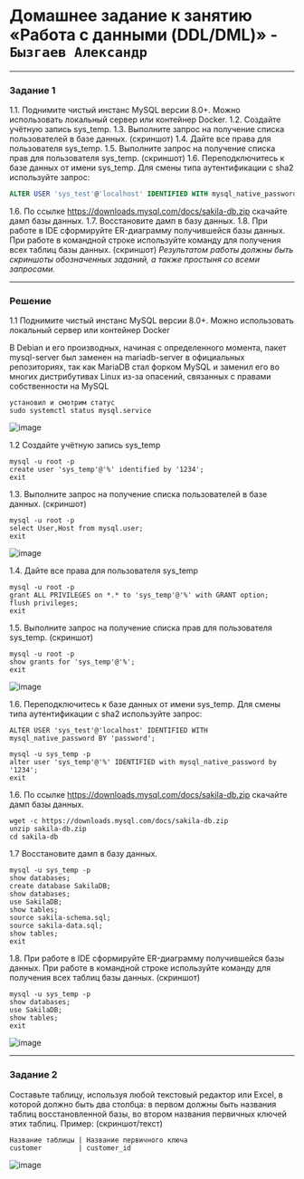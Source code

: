 # Домашнее задание к занятию «Работа с данными (DDL/DML)» - `Бызгаев Александр`  
---

### Задание 1
1.1. Поднимите чистый инстанс MySQL версии 8.0+. Можно использовать локальный сервер или контейнер Docker.
1.2. Создайте учётную запись sys_temp. 
1.3. Выполните запрос на получение списка пользователей в базе данных. (скриншот)
1.4. Дайте все права для пользователя sys_temp. 
1.5. Выполните запрос на получение списка прав для пользователя sys_temp. (скриншот)
1.6. Переподключитесь к базе данных от имени sys_temp.
Для смены типа аутентификации с sha2 используйте запрос: 
```sql
ALTER USER 'sys_test'@'localhost' IDENTIFIED WITH mysql_native_password BY 'password';
```
1.6. По ссылке https://downloads.mysql.com/docs/sakila-db.zip скачайте дамп базы данных.
1.7. Восстановите дамп в базу данных.
1.8. При работе в IDE сформируйте ER-диаграмму получившейся базы данных. При работе в командной строке используйте команду для получения всех таблиц базы данных. (скриншот)
*Результатом работы должны быть скриншоты обозначенных заданий, а также простыня со всеми запросами.*  

---  

### Решение  

1.1 Поднимите чистый инстанс MySQL версии 8.0+. Можно использовать локальный сервер или контейнер Docker

В Debian и его производных, начиная с определенного момента, пакет mysql-server был заменен на mariadb-server в официальных репозиториях, так как MariaDB стал форком MySQL
и заменил его во многих дистрибутивах Linux из-за опасений, связанных с правами собственности на MySQL

```
установил и смотрим статус 
sudo systemctl status mysql.service

```
![image](https://github.com/Byzgaev-I/DDL-DML/blob/main/1.png)

1.2 Создайте учётную запись sys_temp

```
mysql -u root -p 
create user 'sys_temp'@'%' identified by '1234';
exit
```
1.3. Выполните запрос на получение списка пользователей в базе данных. (скриншот)

```
mysql -u root -p 
select User,Host from mysql.user;
exit
```
![image](https://github.com/Byzgaev-I/DDL-DML/blob/main/2.png)

1.4. Дайте все права для пользователя sys_temp

```
mysql -u root -p 
grant ALL PRIVILEGES on *.* to 'sys_temp'@'%' with GRANT option;
flush privileges;
exit
```
1.5. Выполните запрос на получение списка прав для пользователя sys_temp. (скриншот)

```
mysql -u root -p 
show grants for 'sys_temp'@'%';
exit
```

![image](https://github.com/Byzgaev-I/DDL-DML/blob/main/4.png)

1.6. Переподключитесь к базе данных от имени sys_temp.
Для смены типа аутентификации с sha2 используйте запрос:
```
ALTER USER 'sys_test'@'localhost' IDENTIFIED WITH mysql_native_password BY 'password';
```
```
mysql -u sys_temp -p 
alter user 'sys_temp'@'%' IDENTIFIED with mysql_native_password by '1234';
exit
```
1.6. По ссылке https://downloads.mysql.com/docs/sakila-db.zip скачайте дамп базы данных.

```
wget -c https://downloads.mysql.com/docs/sakila-db.zip
unzip sakila-db.zip
cd sakila-db
```
1.7  Восстановите дамп в базу данных.

```
mysql -u sys_temp -p
show databases;
create database SakilaDB;
show databases;
use SakilaDB;
show tables;
source sakila-schema.sql;
source sakila-data.sql;
show tables;
exit
```

1.8. При работе в IDE сформируйте ER-диаграмму получившейся базы данных. При работе в командной строке используйте команду для получения всех таблиц базы данных. (скриншот)

```
mysql -u sys_temp -p
show databases;
use SakilaDB;
show tables;
exit
```
![image](https://github.com/Byzgaev-I/DDL-DML/blob/main/6.png)

---
### Задание 2
Составьте таблицу, используя любой текстовый редактор или Excel, в которой должно быть два столбца: в первом должны быть названия таблиц восстановленной базы, во втором названия первичных ключей этих таблиц. Пример: (скриншот/текст)
```
Название таблицы | Название первичного ключа
customer         | customer_id
```

![image](https://github.com/Byzgaev-I/DDL-DML/blob/main/2-1.png)






